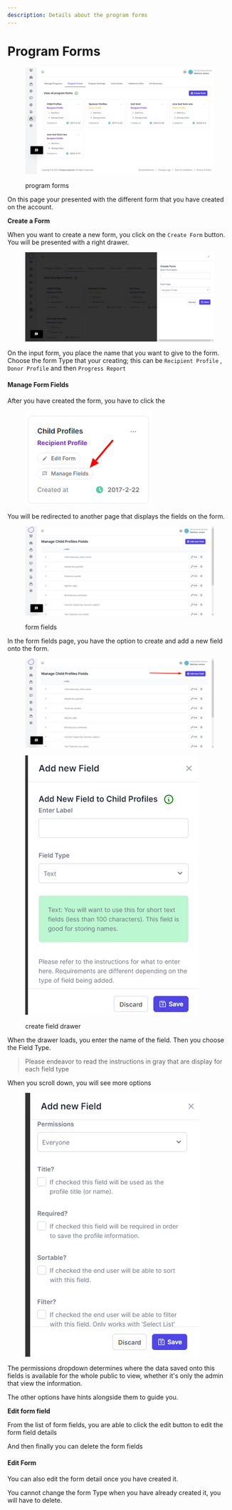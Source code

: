 ```yaml
---
description: Details about the program forms
---
```


# Program Forms

<figure><img src="../../.gitbook/assets/image_2023-05-23_155529034.png" alt=""><figcaption><p>program forms</p></figcaption></figure>

On this page your presented with the different form that you have created on the account.

**Create a Form**

When you want to create a new form, you click on the `Create Form` button. You will be presented with a right drawer.

<figure><img src="../../.gitbook/assets/image_2023-05-23_160253782.png" alt=""><figcaption></figcaption></figure>

On the input form, you place the name that you want to give to the form. Choose the form Type that your creating; this can be `Recipient Profile` , `Donor Profile` and then `Progress Report`

#### Manage Form Fields

After you have created the form, you have to click the&#x20;

<figure><img src="../../.gitbook/assets/image_2023-05-23_160806961.png" alt=""><figcaption></figcaption></figure>

You will be redirected to another page that displays the fields on the form.

<figure><img src="../../.gitbook/assets/image_2023-05-23_160927058.png" alt=""><figcaption><p>form fields</p></figcaption></figure>

In the form fields page, you have the option to create and add a new field onto the form.

<figure><img src="../../.gitbook/assets/image_2023-05-23_161050638.png" alt=""><figcaption></figcaption></figure>

<figure><img src="../../.gitbook/assets/image_2023-05-23_161155599.png" alt=""><figcaption><p>create field drawer</p></figcaption></figure>

When the drawer loads, you enter the name of the field. Then you choose the Field Type.&#x20;

> Please endeavor to read the instructions in gray that are display for each field type

When you scroll down, you will see more options

<figure><img src="../../.gitbook/assets/image_2023-05-23_161529643.png" alt=""><figcaption></figcaption></figure>

The permissions dropdown determines where the data saved onto this fields is available for the whole public to view, whether it's only the admin that view the information.

The other options have hints alongside them to guide you.

**Edit form field**

From the list of form fields, you are able to click the edit button to edit the form field details&#x20;

And then finally you can delete the form fields

#### Edit Form

You can also edit the form detail once you have created it.

You cannot change the form Type when you have already created it, you will have to delete.

